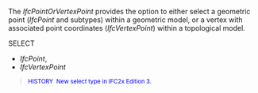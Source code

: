The _IfcPointOrVertexPoint_&nbsp;provides the option to either select a geometric point (_IfcPoint_ and subtypes) within a geometric model, or a vertex with associated point coordinates (_IfcVertexPoint_) within a topological model.


SELECT   
* _IfcPoint_, 
* _IfcVertexPoint_ 

> <small> <font color="#0000ff">HISTORY&nbsp;
New select type in IFC2x Edition 3.</font><font color="#ff0000"><br>
  </font> </small>